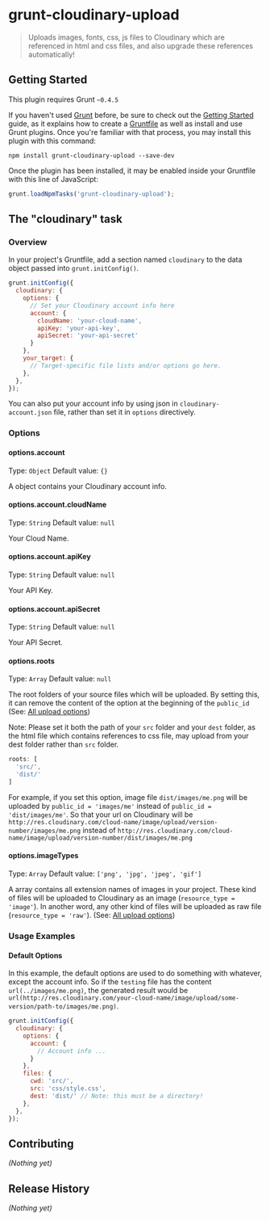 # grunt-cloudinary-upload

> Uploads images, fonts, css, js files to Cloudinary which are referenced in html and css files, and also upgrade these references automatically!

## Getting Started
This plugin requires Grunt `~0.4.5`

If you haven't used [Grunt](http://gruntjs.com/) before, be sure to check out the [Getting Started](http://gruntjs.com/getting-started) guide, as it explains how to create a [Gruntfile](http://gruntjs.com/sample-gruntfile) as well as install and use Grunt plugins. Once you're familiar with that process, you may install this plugin with this command:

```shell
npm install grunt-cloudinary-upload --save-dev
```

Once the plugin has been installed, it may be enabled inside your Gruntfile with this line of JavaScript:

```js
grunt.loadNpmTasks('grunt-cloudinary-upload');
```

## The "cloudinary" task

### Overview
In your project's Gruntfile, add a section named `cloudinary` to the data object passed into `grunt.initConfig()`.

```js
grunt.initConfig({
  cloudinary: {
    options: {
      // Set your Cloudinary account info here
      account: {
        cloudName: 'your-cloud-name',
        apiKey: 'your-api-key',
        apiSecret: 'your-api-secret'
      }
    },
    your_target: {
      // Target-specific file lists and/or options go here.
    },
  },
});
```

You can also put your account info by using json in `cloudinary-account.json` file, rather than set it in `options` directively.

### Options

#### options.account
Type: `Object`
Default value: `{}`

A object contains your Cloudinary account info.

#### options.account.cloudName
Type: `String`
Default value: `null`

Your Cloud Name.

#### options.account.apiKey
Type: `String`
Default value: `null`

Your API Key.

#### options.account.apiSecret
Type: `String`
Default value: `null`

Your API Secret.

#### options.roots
Type: `Array`
Default value: `null`

The root folders of your source files which will be uploaded. By setting this, it can remove the content of the option at the beginning of the `public_id` (See: [All upload options](http://cloudinary.com/documentation/node_image_upload#all_upload_options))

Note: Please set it both the path of your `src` folder and your `dest` folder, as the html file which contains references to css file, may upload from your dest folder rather than `src` folder.

```js
roots: [
  'src/',
  'dist/'
]
```

For example, if you set this option, image file `dist/images/me.png` will be uploaded by `public_id = 'images/me'` instead of `public_id = 'dist/images/me'`. So that your url on Cloudinary will be `http://res.cloudinary.com/cloud-name/image/upload/version-number/images/me.png` instead of `http://res.cloudinary.com/cloud-name/image/upload/version-number/dist/images/me.png`

#### options.imageTypes
Type: `Array`
Default value: `['png', 'jpg', 'jpeg', 'gif']`

A array contains all extension names of images in your project. These kind of files will be uploaded to Cloudinary as an image (`resource_type = 'image'`). In another word, any other kind of files will be uploaded as raw file (`resource_type = 'raw'`). (See: [All upload options](http://cloudinary.com/documentation/node_image_upload#all_upload_options))

### Usage Examples

#### Default Options
In this example, the default options are used to do something with whatever, except the account info. So if the `testing` file has the content `url(../images/me.png)`, the generated result would be `url(http://res.cloudinary.com/your-cloud-name/image/upload/some-version/path-to/images/me.png)`.

```js
grunt.initConfig({
  cloudinary: {
    options: {
      account: {
        // Account info ...
      }
    },
    files: {
      cwd: 'src/',
      src: 'css/style.css',
      dest: 'dist/' // Note: this must be a directory!
    },
  },
});
```

## Contributing
_(Nothing yet)_

## Release History
_(Nothing yet)_

